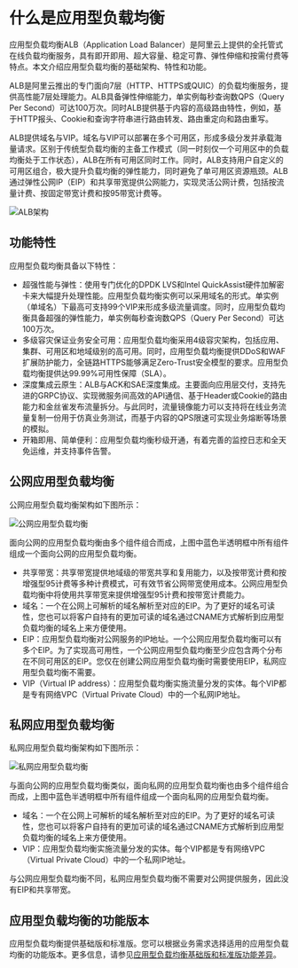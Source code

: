 # 什么是应用型负载均衡

应用型负载均衡ALB（Application Load Balancer）是阿里云上提供的全托管式在线负载均衡服务，具有即开即用、超大容量、稳定可靠、弹性伸缩和按需付费等特点。本文介绍应用型负载均衡的基础架构、特性和功能。

ALB是阿里云推出的专门面向7层（HTTP、HTTPS或QUIC）的负载均衡服务，提供高性能7层处理能力。ALB具备弹性伸缩能力，单实例每秒查询数QPS（Query Per Second）可达100万次。同时ALB提供基于内容的高级路由特性，例如，基于HTTP报头、Cookie和查询字符串进行路由转发、路由重定向和路由重写。

ALB提供域名与VIP。域名与VIP可以部署在多个可用区，形成多级分发并承载海量请求。区别于传统型负载均衡的主备工作模式（同一时刻仅一个可用区中的负载均衡处于工作状态），ALB在所有可用区同时工作。同时，ALB支持用户自定义的可用区组合，极大提升负载均衡的弹性能力，同时避免了单可用区资源瓶颈。ALB通过弹性公网IP（EIP）和共享带宽提供公网能力，实现灵活公网计费，包括按流量计费、按固定带宽计费和按95带宽计费等。

![ALB架构](https://static-aliyun-doc.oss-accelerate.aliyuncs.com/assets/img/zh-CN/3626978061/p205795.png)

## 功能特性

应用型负载均衡具备以下特性：

-   超强性能与弹性：使用专门优化的DPDK LVS和Intel QuickAssist硬件加解密卡来大幅提升处理性能。应用型负载均衡实例可以采用域名的形式。单实例（单域名）下最高可支持99个VIP来形成多级流量调度。同时，应用型负载均衡具备超强的弹性能力，单实例每秒查询数QPS（Query Per Second）可达100万次。
-   多级容灾保证业务安全可用：应用型负载均衡采用4级容灾架构，包括应用、集群、可用区和地域级别的高可用。同时，应用型负载均衡提供DDoS和WAF扩展防护能力，全链路HTTPS能够满足Zero-Trust安全模型的要求。应用型负载均衡提供达99.99%可用性保障（SLA）。
-   深度集成云原生：ALB与ACK和SAE深度集成。主要面向应用层交付，支持先进的GRPC协议、实现微服务间高效的API通信、基于Header或Cookie的路由能力和金丝雀发布流量拆分。与此同时，流量镜像能力可以支持将在线业务流量复制一份用于仿真业务测试，而基于内容的QPS限速可实现业务熔断等场景的模拟。
-   开箱即用、简单便利：应用型负载均衡秒级开通，有着完善的监控日志和全天免运维，并支持事件告警。

## 公网应用型负载均衡

公网应用型负载均衡架构如下图所示：

![公网应用型负载均衡](https://static-aliyun-doc.oss-accelerate.aliyuncs.com/assets/img/zh-CN/3626978061/p205796.png)

面向公网的应用型负载均衡由多个组件组合而成，上图中蓝色半透明框中所有组件组成一个面向公网的应用型负载均衡。

-   共享带宽：共享带宽提供地域级的带宽共享和复用能力，以及按带宽计费和按增强型95计费等多种计费模式，可有效节省公网带宽使用成本。公网应用型负载均衡中将使用共享带宽来提供增强型95计费和按带宽计费能力。
-   域名：一个在公网上可解析的域名解析至对应的EIP。为了更好的域名可读性，您也可以将客户自持有的更加可读的域名通过CNAME方式解析到应用型负载均衡的域名上来方便使用。
-   EIP：应用型负载均衡对公网服务的IP地址。一个公网应用型负载均衡可以有多个EIP。为了实现高可用性，一个公网应用型负载均衡至少应包含两个分布在不同可用区的EIP。您仅在创建公网应用型负载均衡时需要使用EIP，私网应用型负载均衡不需要。
-   VIP（Virtual IP address）：应用型负载均衡实施流量分发的实体。每个VIP都是专有网络VPC（Virtual Private Cloud）中的一个私网IP地址。

## 私网应用型负载均衡

私网应用型负载均衡架构如下图所示：

![私网应用型负载均衡](https://static-aliyun-doc.oss-accelerate.aliyuncs.com/assets/img/zh-CN/3626978061/p205798.png)

与面向公网的应用型负载均衡类似，面向私网的应用型负载均衡也由多个组件组合而成，上图中蓝色半透明框中所有组件组成一个面向私网的应用型负载均衡。

-   域名：一个在公网上可解析的域名解析至对应的EIP。为了更好的域名可读性，您也可以将客户自持有的更加可读的域名通过CNAME方式解析到应用型负载均衡的域名上来方便使用。
-   VIP：应用型负载均衡实施流量分发的实体。每个VIP都是专有网络VPC（Virtual Private Cloud）中的一个私网IP地址。

与公网应用型负载均衡不同，私网应用型负载均衡不需要对公网提供服务，因此没有EIP和共享带宽。

## 应用型负载均衡的功能版本

应用型负载均衡提供基础版和标准版。您可以根据业务需求选择适用的应用型负载均衡的功能版本。更多信息，请参见[应用型负载均衡基础版和标准版功能差异](/cn.zh-CN/应用型负载均衡ALB/应用型负载均衡基础版和标准版功能差异.md)。

